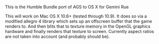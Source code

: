 This is the Humble Bundle port of AGS to OS X for Gemini Rue

This will work on Mac OS X 10.6+ (tested through 10.9).  It does so via a modified allegro 4 library which sets up an offscreen buffer that the game renders to. And then blits that to texture memory in the OpenGL graphics hardware and finally renders that texture to screen.  Currently aspect ratios are not taken into account (and probably should be).

